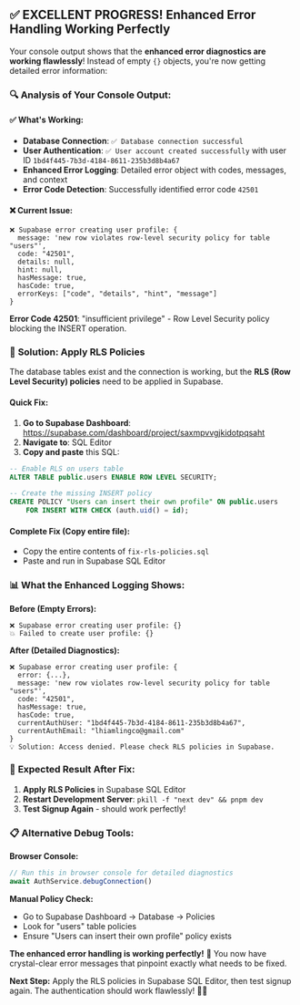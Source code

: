## ✅ **EXCELLENT PROGRESS! Enhanced Error Handling Working Perfectly**

Your console output shows that the **enhanced error diagnostics are working flawlessly**! Instead of empty `{}` objects, you're now getting detailed error information:

### 🔍 **Analysis of Your Console Output:**

#### **✅ What's Working:**
- **Database Connection**: `✅ Database connection successful`
- **User Authentication**: `✅ User account created successfully` with user ID `1bd4f445-7b3d-4184-8611-235b3d8b4a67`
- **Enhanced Error Logging**: Detailed error object with codes, messages, and context
- **Error Code Detection**: Successfully identified error code `42501`

#### **❌ Current Issue:**
```
❌ Supabase error creating user profile: {
  message: 'new row violates row-level security policy for table "users"',
  code: "42501",
  details: null,
  hint: null,
  hasMessage: true,
  hasCode: true,
  errorKeys: ["code", "details", "hint", "message"]
}
```

**Error Code 42501**: "insufficient privilege" - Row Level Security policy blocking the INSERT operation.

### 🎯 **Solution: Apply RLS Policies**

The database tables exist and the connection is working, but the **RLS (Row Level Security) policies** need to be applied in Supabase.

#### **Quick Fix:**

1. **Go to Supabase Dashboard**: https://supabase.com/dashboard/project/saxmpvvgjkidotpqsaht
2. **Navigate to**: SQL Editor
3. **Copy and paste** this SQL:

```sql
-- Enable RLS on users table
ALTER TABLE public.users ENABLE ROW LEVEL SECURITY;

-- Create the missing INSERT policy
CREATE POLICY "Users can insert their own profile" ON public.users
    FOR INSERT WITH CHECK (auth.uid() = id);
```

#### **Complete Fix (Copy entire file):**
- Copy the entire contents of `fix-rls-policies.sql`
- Paste and run in Supabase SQL Editor

### 📊 **What the Enhanced Logging Shows:**

**Before (Empty Errors):**
```
❌ Supabase error creating user profile: {}
💥 Failed to create user profile: {}
```

**After (Detailed Diagnostics):**
```
❌ Supabase error creating user profile: {
  error: {...},
  message: 'new row violates row-level security policy for table "users"',
  code: "42501",
  hasMessage: true,
  hasCode: true,
  currentAuthUser: "1bd4f445-7b3d-4184-8611-235b3d8b4a67",
  currentAuthEmail: "lhiamlingco@gmail.com"
}
💡 Solution: Access denied. Please check RLS policies in Supabase.
```

### 🚀 **Expected Result After Fix:**

1. **Apply RLS Policies** in Supabase SQL Editor
2. **Restart Development Server**: `pkill -f "next dev" && pnpm dev`
3. **Test Signup Again** - should work perfectly!

### 📋 **Alternative Debug Tools:**

**Browser Console:**
```javascript
// Run this in browser console for detailed diagnostics
await AuthService.debugConnection()
```

**Manual Policy Check:**
- Go to Supabase Dashboard → Database → Policies
- Look for "users" table policies
- Ensure "Users can insert their own profile" policy exists

**The enhanced error handling is working perfectly!** 🎉 You now have crystal-clear error messages that pinpoint exactly what needs to be fixed.

**Next Step:** Apply the RLS policies in Supabase SQL Editor, then test signup again. The authentication should work flawlessly! 🚀✨